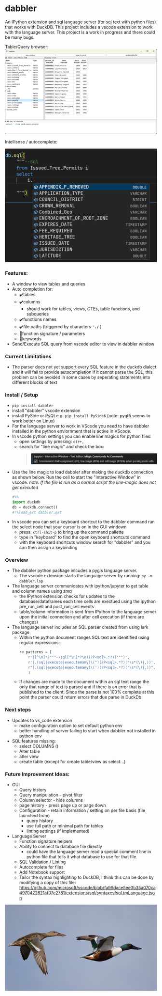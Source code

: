 # dabbler
An IPython extension and sql language server (for sql text with python files) that works with DuckDB.  This project includes a vscode extension to work with the language server.  This project is a work in progress and there could be many bugs.

Table/Query browser:
![screenshot of browser](images/gui_screenshot.png)


Intellisnse / autocomplete:

![screenshot of intellisense](images/auto_complete.png)

### Features:
- A window to view tables and queries
- Auto completion for:
    - ✔️tables 
    - ✔️columns 
        - should work for tables, views, CTEs, table functions, and subqueries
    - ✔️functions names
    - ✔️file paths (triggered by characters **`'./`**  )
    - 🔲function signature / parameters
    - 🔲keywords
- Send/Execute SQL query from vscode editor to view in dabbler window

### Current Limitations
- The parser does not yet support every SQL feature in the duckdb dialect and it will fail to provide autocompletion if it cannot parse the SQL, this problem can be avoided in some cases by seperating statements into different blocks of text


### Install / Setup
- `pip install dabbler`
- install "dabbler" vscode extension
- install PySide or PyQt e.g. `pip install PySide6`  (note: pyqt5 seems to work better on Linux)
- For the language server to work in VScode you need to have dabbler installed in the python enviornment that is active in VScode.  
- In vscode python settings you can enable line magics for python files:
    - open settings by pressing: `ctr+,`
    - search for "line magic" and check the box:
       >![screenshot of text box](https://raw.githubusercontent.com/ryanwd123/dabbler/master/images/line_magic_checkbox.png)
- Use the line magic to load dabbler after making the duckdb connection as shown below.  Run the cell to start the "Interactive Window" in vscode. *note: If the file is run as a normal script the line-magic does not get executed*
    ```py
    #%%
    import duckdb
    db = duckdb.connect()
    #!%load_ext dabbler.ext
    ```
- In vscode you can set a keyboard shortcut to the dabbler command run the select node that your cursor is on in the GUI windown
  - press: `ctrl-shit-p` to bring up the command pallette
  - type in "keyboard" to find the open keyboard shortcuts command
  - with the keyboard shortcuts window search for "dabbler" and you can then assign a keybinding


### Overview
- The dabbler python package inlcudes a pygls language server.
    - The vscode extension starts the language server by running: `py -m dabbler.lsp`
- The language server communicates with ipython/jupyter to get table and column names using zmq
    - the IPython extension checks for updates to the database/dataframes each time cells are exectued using the ipython pre_run_cell and post_run_cell events
    - table/column information is sent from IPython to the language server upon the initial connection and after cell execution (if there are changes)
- The language server includes an SQL parser created from using lark package
    - Within the python document ranges SQL text are idenitified using regular expressions:
        ```py
        re_patterns = [
            r'([^\n]*?"""--sql[^\n]*?\n)(?P<sql>.*?)(""")',
            r'(.(sql|execute|executemany)\(")(?P<sql>.*?)("\s*(\)|,))',
            r"(.(sql|execute|executemany)\(')(?P<sql>.*?)('\s*(\)|,))",
            ]
        ```
    - If changes are made to the document within an sql text range the only that range of text is parsed and if there is an error that is published to the client.  Since the parse is not 100% complete at this point the parser could return errors that due parse in DuckDb.


### Next steps
- Updates to vs_code extension
    - make configuration option to set default python env
    - better handling of server failing to start when dabbler not installed in python env
- SQL features missing:
    - select COLUMNS ()
    - Alter table
    - atler view
    - create table (except for create table/view as select...)




### Future Improvement Ideas:
- GUI
    - Query history
    - Query manipulation - pivot filter
    - Column selector - hide columns
    - page history - press page up or page down
    - Configuration - retain information / setting on per file basis (file launched from)
        - query history
        - use full path or minimal path for tables
        - linting settings (if implemented)
- Language Server
    - Function signature helpers
    - Ability to connect to database file directly
        - could have the language server read a special comment line in python file that tells it what database to use for that file.
    - SQL Validation / Linting
    - Autocomplete for files
    - Add Notebook support
    - Tailor the syntax highlighting to DuckDB, I think this can be done by modifying a copy of this file: https://github.com/microsoft/vscode/blob/fa99dace5ee3b35a070ca4970422621af07c2781/extensions/sql/syntaxes/sql.tmLanguage.json


![dabblers in flight](images/dabblers.jpg)